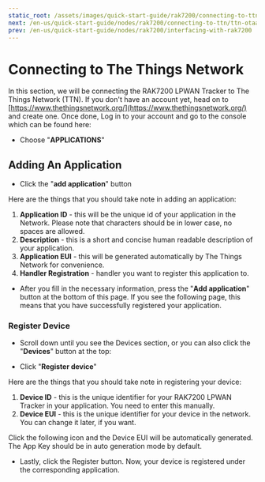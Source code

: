 ```yaml
---
static_root: /assets/images/quick-start-guide/rak7200/connecting-to-ttn
next: /en-us/quick-start-guide/nodes/rak7200/connecting-to-ttn/ttn-otaa-mode
prev: /en-us/quick-start-guide/nodes/rak7200/interfacing-with-rak7200
---
```


# Connecting to The Things Network

In this section, we will be connecting the RAK7200 LPWAN Tracker to The Things Network (TTN). If you don't have an account yet, head on to [https://www.thethingsnetwork.org/](https://www.thethingsnetwork.org/) and create one. Once done, Log in to your account and go to the console which can be found here:

<rk-img
  :src="`${$frontmatter.static_root}/y9wl61hptkxuohn7qfd5.jpg`"
  width="100%"
  figure-number="1"
  caption="The Things Network Home Page"
/>

<rk-img
  :src="`${$frontmatter.static_root}/oy4hvfhzyjwp7pn57hyi.png`"
  width="100%"
  figure-number="2"
  caption="TTN Console Page"
/>

- Choose "**APPLICATIONS**"

<rk-img
  :src="`${$frontmatter.static_root}/k1o7uxmkq2n4ymqlkgfi.jpg`"
  width="100%"
  figure-number="3"
  caption="Application Page"
/>

## Adding An Application

- Click the "**add application**" button

<rk-img
  :src="`${$frontmatter.static_root}/gdntv6q1zgljk1oeoea1.png`"
  width="100%"
  figure-number="4"
  caption="Adding an Application"
/>

Here are the things that you should take note in adding an application:

1. **Application ID** - this will be the unique id of your application in the Network. Please note that characters should be in lower case, no spaces are allowed.
2. **Description** - this is a short and concise human readable description of your application.
3. **Application EUI** - this will be generated automatically by The Things Network for convenience.
4. **Handler Registration** - handler you want to register this application to.

- After you fill in the necessary information, press the "**Add application**" button at the bottom of this page. If you see the following page, this means that you have successfully registered your application.

<rk-img
  :src="`${$frontmatter.static_root}/ihs7ykl9byiugn0pettn.png`"
  width="100%"
  figure-number="5"
  caption="Application Overview"
/>

### Register Device

- Scroll down until you see the Devices section, or you can also click the "**Devices**" button at the top:

<rk-img
  :src="`${$frontmatter.static_root}/ngm2lhuq6ni0qld0cxr5.jpg`"
  width="100%"
  figure-number="6"
  caption="Device Section"
/>

- Click "**Register device**"

<rk-img
  :src="`${$frontmatter.static_root}/gmd2swsxj8so6bwsoe9d.png`"
  width="100%"
  figure-number="7"
  caption="Add your Device"
/>

Here are the things that you should take note in registering your device:

1. **Device ID** - this is the unique identifier for your RAK7200 LPWAN Tracker in your application. You need to enter this manually.
2. **Device EUI** - this is the unique identifier for your device in the network. You can change it later, if you want.

Click the following icon and the Device EUI will be automatically generated. The App Key should be in auto generation mode by default.

- Lastly, click the Register button. Now, your device is registered under the corresponding application.

<rk-img
  :src="`${$frontmatter.static_root}/yzjrzfna6eykkikg7p8s.png`"
  width="100%"
  figure-number="8"
  caption="Device Overview"
/>
